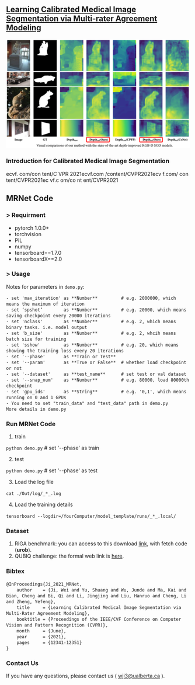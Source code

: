 ## [Learning Calibrated Medical Image Segmentation via Multi-rater Agreement Modeling](https://openaccess.thecvf.com/content/CVPR2021/papers/Ji_Learning_Calibrated_Medical_Image_Segmentation_via_Multi-Rater_Agreement_Modeling_CVPR_2021_paper.pdf)

![avatar](https://github.com/jiwei0921/DCF/blob/main/calibration.png) 
### Introduction for Calibrated Medical Image Segmentation

ecvf. com/con tent/C VPR 2021ecvf.com  /content/CVPR2021ecv f.com/ con  tent/CVPR2021ec vf.c om/co nt ent/CVPR2021

## MRNet Code

### > Requirment
+ pytorch 1.0.0+
+ torchvision
+ PIL
+ numpy
+ tensorboard==1.7.0
+ tensorboardX==2.0


### > Usage

Notes for parameters in ```demo.py```:
```
- set 'max_iteration' as **Number**         # e.g. 2000000, which means the maximum of iteration
- set ‘spshot’        as **Number**         # e.g. 20000, which means saving checkpoint every 20000 iterations
- set 'nclass'        as **Number**         # e.g. 2, which means binary tasks. i.e. model output
- set 'b_size'        as **Number**         # e.g. 2, whcih means batch size for training
- set 'sshow'         as **Number**         # e.g. 20, which means showing the training loss every 20 iterations
- set '--phase'       as **Train or Test**
- set '--param'       as **True or False**  # whether load checkpoint or not
- set '--dataset'     as **test_name**      # set test or val dataset
- set '--snap_num'    as **Number**         # e.g. 80000, load 80000th checkpoint
- set 'gpu_ids'       as **String**         # e.g. '0,1', which means running on 0 and 1 GPUs
- You need to set "train_data" and "test_data" path in demo.py
More details in demo.py
```


### Run MRNet Code

1. train

```python demo.py```                              # set '--phase' as train

2. test

```python demo.py```                              # set '--phase' as test

3. Load the log file

```cat ./Out/log/_*_.log```

4. Load the training details 

```tensorboard --logdir=/YourComputer/model_template/runs/_*_.local/```


### Dataset
1. RIGA benchmark: you can access to this download [link](https://pan.baidu.com/s/1PdvsVUOduuaJ7l4yxyZbew), with fetch code (**urob**). 
2. QUBIQ challenge: the formal web link is [here](https://qubiq.grand-challenge.org/participation/). 

### Bibtex
```
@InProceedings{Ji_2021_MRNet,
    author    = {Ji, Wei and Yu, Shuang and Wu, Junde and Ma, Kai and Bian, Cheng and Bi, Qi and Li, Jingjing and Liu, Hanruo and Cheng, Li and Zheng, Yefeng},
    title     = {Learning Calibrated Medical Image Segmentation via Multi-Rater Agreement Modeling},
    booktitle = {Proceedings of the IEEE/CVF Conference on Computer Vision and Pattern Recognition (CVPR)},
    month     = {June},
    year      = {2021},
    pages     = {12341-12351}
}
```

### Contact Us
If you have any questions, please contact us ( wji3@ualberta.ca ).

